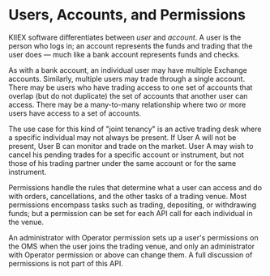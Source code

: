 # Users, Accounts, and Permissions

KIIEX software differentiates between _user_ and _account_. A user is the person who logs in; an account represents the funds and trading that the user does — much like a bank account represents funds and checks.

As with a bank account, an individual user may have multiple Exchange accounts. Similarly, multiple users may trade through a single account. There may be users who have trading access to one set of accounts that overlap (but do not duplicate) the set of accounts that another user can access. There may be a many-to-many relationship where two or more users have access to a set of accounts.

The use case for this kind of "joint tenancy" is an active trading desk where a specific individual may not always be present. If User A will not be present, User B can monitor and trade on the market. User A may wish to cancel his pending trades for a specific account or instrument, but not those of his trading partner under the same account or for the same instrument.

Permissions handle the rules that determine what a user can access and do with orders, cancellations, and the other tasks of a trading venue. Most permissions encompass tasks such as trading, depositing, or withdrawing funds; but a permission can be set for each API call for each individual in the venue.

An administrator with Operator permission sets up a user's permissions on the OMS when the user joins the trading venue, and only an administrator with Operator permission or above can change them. A full discussion of permissions is not part of this API.
